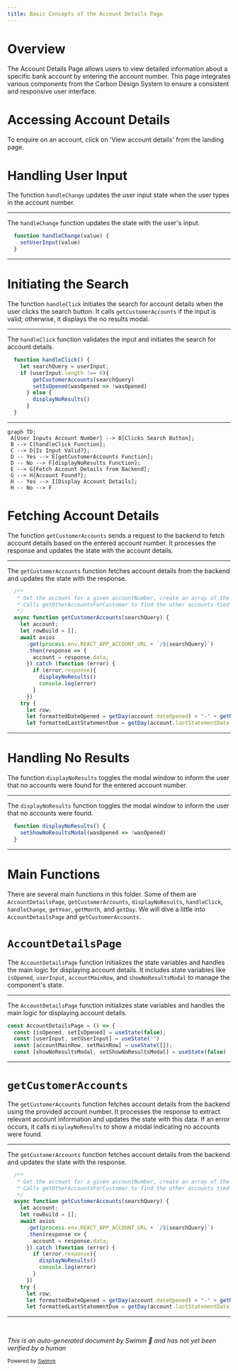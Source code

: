 ```yaml
---
title: Basic Concepts of the Account Details Page
---
```

# Overview

The Account Details Page allows users to view detailed information about a specific bank account by entering the account number. This page integrates various components from the Carbon Design System to ensure a consistent and responsive user interface.

# Accessing Account Details

To enquire on an account, click on 'View account details' from the landing page.

# Handling User Input

The function <SwmToken path="src/bank-application-frontend/src/content/AccountDetailsPage/AccountDetailsPage.js" pos="36:3:3" line-data="  function handleChange(value) {">`handleChange`</SwmToken> updates the user input state when the user types in the account number.

<SwmSnippet path="/src/bank-application-frontend/src/content/AccountDetailsPage/AccountDetailsPage.js" line="36">

---

The <SwmToken path="src/bank-application-frontend/src/content/AccountDetailsPage/AccountDetailsPage.js" pos="36:3:3" line-data="  function handleChange(value) {">`handleChange`</SwmToken> function updates the state with the user's input.

```javascript
  function handleChange(value) {
    setUserInput(value)
  }
```

---

</SwmSnippet>

# Initiating the Search

The function <SwmToken path="src/bank-application-frontend/src/content/AccountDetailsPage/AccountDetailsPage.js" pos="44:3:3" line-data="  function handleClick() {">`handleClick`</SwmToken> initiates the search for account details when the user clicks the search button. It calls <SwmToken path="src/bank-application-frontend/src/content/AccountDetailsPage/AccountDetailsPage.js" pos="47:1:1" line-data="        getCustomerAccounts(searchQuery)">`getCustomerAccounts`</SwmToken> if the input is valid; otherwise, it displays the no results modal.

<SwmSnippet path="/src/bank-application-frontend/src/content/AccountDetailsPage/AccountDetailsPage.js" line="44">

---

The <SwmToken path="src/bank-application-frontend/src/content/AccountDetailsPage/AccountDetailsPage.js" pos="44:3:3" line-data="  function handleClick() {">`handleClick`</SwmToken> function validates the input and initiates the search for account details.

```javascript
  function handleClick() {
    let searchQuery = userInput;
    if (userInput.length !== 0){
        getCustomerAccounts(searchQuery)
        setIsOpened(wasOpened => !wasOpened)
      } else {
        displayNoResults()
      }
  }
```

---

</SwmSnippet>

```mermaid
graph TD;
 A[User Inputs Account Number] --> B[Clicks Search Button];
 B --> C[handleClick Function];
 C --> D{Is Input Valid?};
 D -- Yes --> E[getCustomerAccounts Function];
 D -- No --> F[displayNoResults Function];
 E --> G[Fetch Account Details from Backend];
 G --> H{Account Found?};
 H -- Yes --> I[Display Account Details];
 H -- No --> F
```

# Fetching Account Details

The function <SwmToken path="src/bank-application-frontend/src/content/AccountDetailsPage/AccountDetailsPage.js" pos="47:1:1" line-data="        getCustomerAccounts(searchQuery)">`getCustomerAccounts`</SwmToken> sends a request to the backend to fetch account details based on the entered account number. It processes the response and updates the state with the account details.

<SwmSnippet path="/src/bank-application-frontend/src/content/AccountDetailsPage/AccountDetailsPage.js" line="66">

---

The <SwmToken path="src/bank-application-frontend/src/content/AccountDetailsPage/AccountDetailsPage.js" pos="70:5:5" line-data="  async function getCustomerAccounts(searchQuery) {">`getCustomerAccounts`</SwmToken> function fetches account details from the backend and updates the state with the response.

```javascript
  /**
   * Get the account for a given accountNumber, create an array of the response and set accountMainRow to this array
   * Calls getOtherAccountsForCustomer to find the other accounts tied to this customer's number
   */
  async function getCustomerAccounts(searchQuery) {
    let account;
    let rowBuild = [];
    await axios
      .get(process.env.REACT_APP_ACCOUNT_URL + `/${searchQuery}`)
      .then(response => {
        account = response.data;
      }).catch (function (error) {
        if (error.response){
          displayNoResults()
          console.log(error)
        }
      })
    try {
      let row;
      let formattedDateOpened = getDay(account.dateOpened) + "-" + getMonth(account.dateOpened) + "-" + getYear(account.dateOpened)
      let formattedLastStatementDue = getDay(account.lastStatementDate) + "-" + getMonth(account.lastStatementDate) + "-" + getYear(account.lastStatementDate)
```

---

</SwmSnippet>

# Handling No Results

The function <SwmToken path="src/bank-application-frontend/src/content/AccountDetailsPage/AccountDetailsPage.js" pos="40:3:3" line-data="  function displayNoResults() {">`displayNoResults`</SwmToken> toggles the modal window to inform the user that no accounts were found for the entered account number.

<SwmSnippet path="/src/bank-application-frontend/src/content/AccountDetailsPage/AccountDetailsPage.js" line="40">

---

The <SwmToken path="src/bank-application-frontend/src/content/AccountDetailsPage/AccountDetailsPage.js" pos="40:3:3" line-data="  function displayNoResults() {">`displayNoResults`</SwmToken> function toggles the modal window to inform the user that no accounts were found.

```javascript
  function displayNoResults() {
    setShowNoResultsModal(wasOpened => !wasOpened)
  }
```

---

</SwmSnippet>

# Main Functions

There are several main functions in this folder. Some of them are <SwmToken path="src/bank-application-frontend/src/content/AccountDetailsPage/AccountDetailsPage.js" pos="22:2:2" line-data="const AccountDetailsPage = () =&gt; {">`AccountDetailsPage`</SwmToken>, <SwmToken path="src/bank-application-frontend/src/content/AccountDetailsPage/AccountDetailsPage.js" pos="47:1:1" line-data="        getCustomerAccounts(searchQuery)">`getCustomerAccounts`</SwmToken>, <SwmToken path="src/bank-application-frontend/src/content/AccountDetailsPage/AccountDetailsPage.js" pos="40:3:3" line-data="  function displayNoResults() {">`displayNoResults`</SwmToken>, <SwmToken path="src/bank-application-frontend/src/content/AccountDetailsPage/AccountDetailsPage.js" pos="44:3:3" line-data="  function handleClick() {">`handleClick`</SwmToken>, <SwmToken path="src/bank-application-frontend/src/content/AccountDetailsPage/AccountDetailsPage.js" pos="36:3:3" line-data="  function handleChange(value) {">`handleChange`</SwmToken>, <SwmToken path="src/bank-application-frontend/src/content/AccountDetailsPage/AccountDetailsPage.js" pos="85:37:37" line-data="      let formattedDateOpened = getDay(account.dateOpened) + &quot;-&quot; + getMonth(account.dateOpened) + &quot;-&quot; + getYear(account.dateOpened)">`getYear`</SwmToken>, <SwmToken path="src/bank-application-frontend/src/content/AccountDetailsPage/AccountDetailsPage.js" pos="85:22:22" line-data="      let formattedDateOpened = getDay(account.dateOpened) + &quot;-&quot; + getMonth(account.dateOpened) + &quot;-&quot; + getYear(account.dateOpened)">`getMonth`</SwmToken>, and <SwmToken path="src/bank-application-frontend/src/content/AccountDetailsPage/AccountDetailsPage.js" pos="85:7:7" line-data="      let formattedDateOpened = getDay(account.dateOpened) + &quot;-&quot; + getMonth(account.dateOpened) + &quot;-&quot; + getYear(account.dateOpened)">`getDay`</SwmToken>. We will dive a little into <SwmToken path="src/bank-application-frontend/src/content/AccountDetailsPage/AccountDetailsPage.js" pos="22:2:2" line-data="const AccountDetailsPage = () =&gt; {">`AccountDetailsPage`</SwmToken> and <SwmToken path="src/bank-application-frontend/src/content/AccountDetailsPage/AccountDetailsPage.js" pos="47:1:1" line-data="        getCustomerAccounts(searchQuery)">`getCustomerAccounts`</SwmToken>.

# <SwmToken path="src/bank-application-frontend/src/content/AccountDetailsPage/AccountDetailsPage.js" pos="22:2:2" line-data="const AccountDetailsPage = () =&gt; {">`AccountDetailsPage`</SwmToken>

The <SwmToken path="src/bank-application-frontend/src/content/AccountDetailsPage/AccountDetailsPage.js" pos="22:2:2" line-data="const AccountDetailsPage = () =&gt; {">`AccountDetailsPage`</SwmToken> function initializes the state variables and handles the main logic for displaying account details. It includes state variables like <SwmToken path="src/bank-application-frontend/src/content/AccountDetailsPage/AccountDetailsPage.js" pos="23:4:4" line-data="  const [isOpened, setIsOpened] = useState(false);">`isOpened`</SwmToken>, <SwmToken path="src/bank-application-frontend/src/content/AccountDetailsPage/AccountDetailsPage.js" pos="24:4:4" line-data="  const [userInput, setUserInput] = useState(&quot;&quot;)">`userInput`</SwmToken>, <SwmToken path="src/bank-application-frontend/src/content/AccountDetailsPage/AccountDetailsPage.js" pos="25:4:4" line-data="  const [accountMainRow, setMainRow] = useState([]);">`accountMainRow`</SwmToken>, and <SwmToken path="src/bank-application-frontend/src/content/AccountDetailsPage/AccountDetailsPage.js" pos="26:4:4" line-data="  const [showNoResultsModal, setShowNoResultsModal] = useState(false)">`showNoResultsModal`</SwmToken> to manage the component's state.

<SwmSnippet path="/src/bank-application-frontend/src/content/AccountDetailsPage/AccountDetailsPage.js" line="22">

---

The <SwmToken path="src/bank-application-frontend/src/content/AccountDetailsPage/AccountDetailsPage.js" pos="22:2:2" line-data="const AccountDetailsPage = () =&gt; {">`AccountDetailsPage`</SwmToken> function initializes state variables and handles the main logic for displaying account details.

```javascript
const AccountDetailsPage = () => {
  const [isOpened, setIsOpened] = useState(false);
  const [userInput, setUserInput] = useState("")
  const [accountMainRow, setMainRow] = useState([]);
  const [showNoResultsModal, setShowNoResultsModal] = useState(false)
```

---

</SwmSnippet>

# <SwmToken path="src/bank-application-frontend/src/content/AccountDetailsPage/AccountDetailsPage.js" pos="47:1:1" line-data="        getCustomerAccounts(searchQuery)">`getCustomerAccounts`</SwmToken>

The <SwmToken path="src/bank-application-frontend/src/content/AccountDetailsPage/AccountDetailsPage.js" pos="47:1:1" line-data="        getCustomerAccounts(searchQuery)">`getCustomerAccounts`</SwmToken> function fetches account details from the backend using the provided account number. It processes the response to extract relevant account information and updates the state with this data. If an error occurs, it calls <SwmToken path="src/bank-application-frontend/src/content/AccountDetailsPage/AccountDetailsPage.js" pos="40:3:3" line-data="  function displayNoResults() {">`displayNoResults`</SwmToken> to show a modal indicating no accounts were found.

<SwmSnippet path="/src/bank-application-frontend/src/content/AccountDetailsPage/AccountDetailsPage.js" line="66">

---

The <SwmToken path="src/bank-application-frontend/src/content/AccountDetailsPage/AccountDetailsPage.js" pos="70:5:5" line-data="  async function getCustomerAccounts(searchQuery) {">`getCustomerAccounts`</SwmToken> function fetches account details from the backend and updates the state with the response.

```javascript
  /**
   * Get the account for a given accountNumber, create an array of the response and set accountMainRow to this array
   * Calls getOtherAccountsForCustomer to find the other accounts tied to this customer's number
   */
  async function getCustomerAccounts(searchQuery) {
    let account;
    let rowBuild = [];
    await axios
      .get(process.env.REACT_APP_ACCOUNT_URL + `/${searchQuery}`)
      .then(response => {
        account = response.data;
      }).catch (function (error) {
        if (error.response){
          displayNoResults()
          console.log(error)
        }
      })
    try {
      let row;
      let formattedDateOpened = getDay(account.dateOpened) + "-" + getMonth(account.dateOpened) + "-" + getYear(account.dateOpened)
      let formattedLastStatementDue = getDay(account.lastStatementDate) + "-" + getMonth(account.lastStatementDate) + "-" + getYear(account.lastStatementDate)
```

---

</SwmSnippet>

&nbsp;

*This is an auto-generated document by Swimm 🌊 and has not yet been verified by a human*

<SwmMeta version="3.0.0" repo-id="Z2l0aHViJTNBJTNBY2ljcy1iYW5raW5nLXNhbXBsZS1hcHBsaWNhdGlvbi1jYnNhLUlCTS1EZW1vLUdQVCUzQSUzQVN3aW1tLURlbW8=" repo-name="cics-banking-sample-application-cbsa-IBM-Demo-GPT"><sup>Powered by [Swimm](/)</sup></SwmMeta>
